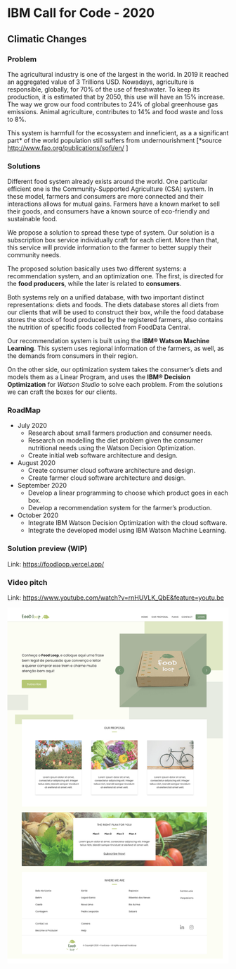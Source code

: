 # IBM Call for Code - 2020 
## Climatic Changes

### Problem
The agricultural industry is one of the largest in the world. In 2019 it reached an aggregated value of 3 Trillions USD. Nowadays, agriculture is responsible, globally, for 70% of the use of freshwater. To keep its production, it is estimated that by 2050, this use will have an 15% increase. The way we grow our food contributes to 24% of global greenhouse gas emissions. Animal agriculture, contributes to 14% and food waste and loss to 8%.

This system is harmfull for the ecossystem and inneficient, as a a significant part* of the world population still suffers from undernourishment [*source http://www.fao.org/publications/sofi/en/ ]

### Solutions
Different food system already exists around the world. One particular efficient one is the Community-Supported Agriculture (CSA) system. In these model, farmers and consumers are more connected and their interactions allows for mutual gains. Farmers have a known market to sell their goods, and consumers have a known source of eco-friendly and sustainable food.

We propose a solution to spread these type of system. Our solution is a subscription box service individually craft for each client. More than that, this service will provide information to the farmer to better supply their community needs.

The proposed solution basically uses two different systems: a recommendation system, and an optimization one. The first, is directed for the **food producers**, while the later is related to **consumers**.

Both systems rely on a unified database, with two important distinct representations: diets and foods. The diets database stores all diets from our clients that will be used to construct their box, while the food database stores the stock of food produced by the registered farmers, also contains the nutrition of specific foods collected from FoodData Central.

Our recommendation system is built using the **IBM® Watson Machine Learning**. This system uses regional information of the farmers, as well, as the demands from consumers in their region.

On the other side, our optimization system takes the consumer’s diets and models them as a Linear Program, and uses the **IBM® Decision Optimization** for *Watson Studio* to solve each problem. From the solutions we can craft the boxes for our clients.


### RoadMap

- July 2020
  - Research about small farmers production and consumer needs.
  - Research on modelling the diet problem given the consumer nutritional needs using the Watson Decision Optimization.
  - Create initial web software architecture and design.
- August 2020
  - Create consumer cloud software architecture and design.
  - Create farmer cloud software architecture and design.
- September 2020
  - Develop a linear programming to choose which product goes in each box.
  - Develop a recommendation system for the farmer’s production.
- October 2020
  - Integrate IBM Watson Decision Optimization with the cloud software.
  - Integrate the developed model using IBM Watson Machine Learning.


### Solution preview (WIP)
Link: https://foodloop.vercel.app/

### Video pitch
Link: https://www.youtube.com/watch?v=rnHUVLK_QbE&feature=youtu.be

![SolutionSite](foodloop/src/assets/img/prototype.png)
